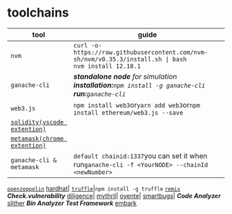# toolchains
tool|guide
----|-----
```nvm```|```curl -o- https://raw.githubusercontent.com/nvm-sh/nvm/v0.35.3/install.sh \| bash```<br>```nvm install 12.18.1```
```ganache-cli```|***standalone node** for simulation<br>**installation:**```npm install -g ganache-cli```<br>**run:**```ganache-cli```*
```web3.js```|```npm install web3```or```yarn add web3```or```npm install ethereum/web3.js --save```
[```solidity(vscode extention)```](https://marketplace.visualstudio.com/items?itemName=JuanBlanco.solidity&ssr=false#overview)|
[```metamask(chrome extention)```](https://chrome.google.com/webstore/detail/metamask/nkbihfbeogaeaoehlefnkodbefgpgknn)|
```ganache-cli & metamask```|```default chainid:1337```you can set it when run```ganache-cli -f <YourNODE> --chainId <newNumber>```
[```openzeppelin```](https://docs.openzeppelin.com/cli/)
[hardhat](https://hardhat.org/hardhat-network/)|
[```truffle```](https://www.trufflesuite.com/docs/ganache/overview)|```npm install -g truffle```
[```remix```](https://remix-ide.readthedocs.io/en/latest/file_explorer.html)
***Check.vulnerability***
[diligence](https://consensys.net/diligence/tools/)|
[mythril](https://github.com/ConsenSys/mythril)|
[oyente](https://github.com/enzymefinance/oyente)|
[smartbugs](https://smartbugs.github.io/)|
***Code Analyzer***
[slither](https://github.com/crytic/slither)
***Bin Analyzer***
***Test Framework***
[embark](https://github.com/embarklabs/embark)
